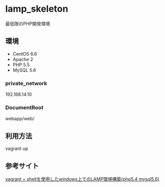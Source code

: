 # lamp_skeleton

最低限のPHP開発環境

## 環境
* CentOS 6.6
* Apache 2
* PHP 5.5
* MySQL 5.6

### private_network
192.168.14.10

### DocumentRoot
webapp/web/

## 利用方法
vagrant up

## 参考サイト

[vagrant + shellを使用したwindows上でのLAMP環境構築(php5.4 mysql5.6)](http://qiita.com/nosu_0001/items/242d99fffb634c01810f "vagrant + shellを使用したwindows上でのLAMP環境構築(php5.4 mysql5.6)")


